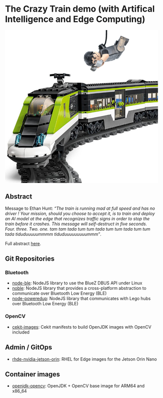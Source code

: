 # The Crazy Train demo (with Artifical Intelligence and Edge Computing)

![](/profile/avatar.png)

## Abstract

Message to Ethan Hunt: *“The train is running mad at full speed and has no driver ! Your mission, should you choose to accept it, is to train and deploy an AI model at the edge that recognizes traffic signs in order to stop the train before it crashes. This message will self-destruct in five seconds. Four. three. Two. one.  tam tam tada tum tum tada tum tum tada tum tum tada tiduduuuuummmm tiduduuuuuuuuummm”*.

Full abstract [here](https://docs.google.com/document/d/135Y6yAEaJZleIXPm74G5dfwyMH8KfNT6hi4YLT4tCkw/edit).

## Git Repositories

### Bluetooth

- [node-ble](https://github.com/Demo-AI-Edge-Crazy-Train/node-ble): NodeJS library to use the BlueZ DBUS API under Linux
- [noble](https://github.com/Demo-AI-Edge-Crazy-Train/noble): NodeJS library that provides a cross-platform abstraction to communicate over Bluetooth Low Energy (BLE)
- [node-poweredup](https://github.com/Demo-AI-Edge-Crazy-Train/node-poweredup): NodeJS library that communicates with Lego hubs over Bluetooth Low Energy (BLE)

### OpenCV

- [cekit-images](https://github.com/Demo-AI-Edge-Crazy-Train/cekit-images): Cekit manifests to build OpenJDK images with OpenCV included

## Admin / GitOps

- [rhde-nvidia-jetson-orin](https://github.com/Demo-AI-Edge-Crazy-Train/rhde-nvidia-jetson-orin): RHEL for Edge images for the Jetson Orin Nano

## Container images

- [openjdk-opencv](https://quay.io/repository/demo-ai-edge-crazy-train/openjdk-opencv): OpenJDK + OpenCV base image for ARM64 and x86_64
